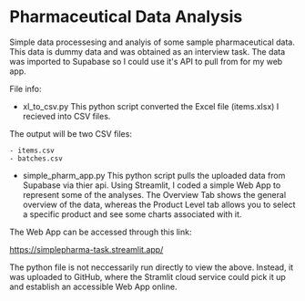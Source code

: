 # Pharmaceutical Data Analysis

Simple data processesing and analyis of some sample pharmaceutical data. This data is dummy data and was obtained as an interview task. The data was imported to Supabase so I could use it's API to pull from for my web app.


File info:

- xl_to_csv.py
This python script converted the Excel file (items.xlsx) I recieved into CSV files. 

The output will be two CSV files:

    - items.csv
    - batches.csv

- simple_pharm_app.py
This python script pulls the uploaded data from Supabase via thier api.
Using Streamlit, I coded a simple Web App to represent some of the analyses. 
The Overview Tab shows the general overview of the data, whereas the Product Level tab allows you to select a specific product and see some charts associated with it.

The Web App can be accessed through this link:

https://simplepharma-task.streamlit.app/

The python file is not neccessarily run directly to view the above. Instead, it was uploaded to GitHub, where the Stramlit cloud service could pick it up and establish an accessible Web App online.
